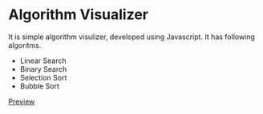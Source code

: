 # Algorithm Visualizer

It is simple algorithm visulizer, developed using Javascript. It has following algoritms.

- Linear Search
- Binary Search
- Selection Sort
- Bubble Sort

[Preview](https://sanketr43.github.io/capstone-project/)
